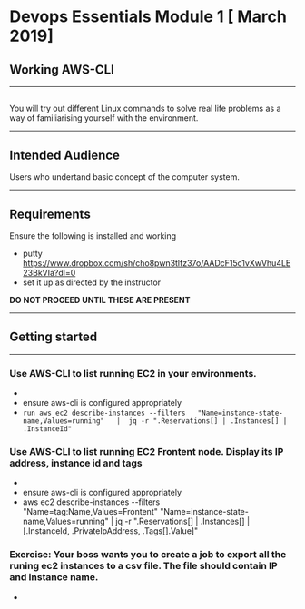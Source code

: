 #  Devops Essentials Module 1 [ March 2019]

## Working AWS-CLI


---

## 

You will try out different Linux commands to  solve real life problems as a way of familiarising yourself with the environment.

---

## Intended Audience

Users who undertand basic concept of the computer system.

---

## Requirements

Ensure the following is installed and working

- putty https://www.dropbox.com/sh/cho8pwn3tlfz37o/AADcF15c1vXwVhu4LE23BkVIa?dl=0 
- set it up as directed by the instructor

**DO NOT PROCEED UNTIL THESE ARE PRESENT**

---

## Getting started

---


###  Use AWS-CLI to list running EC2 in your environments.
- 
- ensure aws-cli is configured appropriately
- ```run aws ec2 describe-instances --filters   "Name=instance-state-name,Values=running"   |  jq -r ".Reservations[] | .Instances[] | .InstanceId"```

###  Use AWS-CLI to list running EC2 Frontent node. Display its IP address, instance id and tags
- 
- ensure aws-cli is configured appropriately
- aws ec2 describe-instances --filters "Name=tag:Name,Values=Frontent"   "Name=instance-state-name,Values=running"   |  jq -r ".Reservations[] | .Instances[] | [.InstanceId, .PrivateIpAddress, .Tags[].Value]"


###  Exercise: Your boss wants you to create a job to export all the runing ec2 instances to a csv file. The file should contain IP and instance name.
- 


